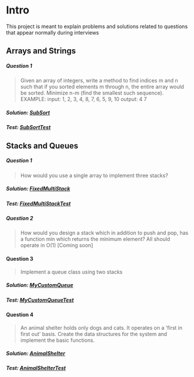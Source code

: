 # Intro
This project is meant to explain problems and solutions related to questions that appear normally during interviews

## Arrays and Strings
##### Question 1
>Given an array of integers, write a method to find indices m and n such that if you sorted elements m through n, the entire array would be
>sorted. Minimize n-m (find the smallest such sequence).
>EXAMPLE:
>input: 1, 2, 3, 4, 8, 7, 6, 5, 9, 10
>output: 4 7
##### Solution: [SubSort](/src/main/java/ArraysandStrings/SubSort.java)
##### Test: [SubSortTest](/src/test/java/ArraysandStrings/SubSortTest.java)


## Stacks and Queues
##### Question 1
>How would you use a single array to implement three stacks?
##### Solution: [FixedMultiStack](/src/main/java/StacksandQueues/FixedMultiStack.java)
##### Test: [FixedMultiStackTest](/src/test/java/StacksandQueues/FixedMultiStackTest.java)

##### Question 2
>How would you design a stack  which in addition to push and pop, has a function min which returns the minimum element? All should operate in O(1)
[Coming soon]

#### Question 3
>Implement a queue class using two stacks
##### Solution: [MyCustomQueue](/src/main/java/StacksandQueues/MyCustomQueue.java)
##### Test: [MyCustomQueueTest](/src/test/java/StacksandQueues/MyCustomQueueTest.java)

#### Question 4
>An animal shelter holds only dogs and cats. It operates on a 'first in first out' basis. Create the data structures
>for the system and implement the basic functions.
##### Solution: [AnimalShelter](/src/main/java/StacksandQueues/AnimalShelter.java)
##### Test: [AnimalShelterTest](/src/test/java/StacksandQueues/AnimalShelterTest.java)
